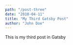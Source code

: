 ```yaml
---
path: "/post-three"
date: "2018-04-11"
title: "My Third Gatsby Post"
author: "John Doe"
---
```


This is my third post in Gatsby